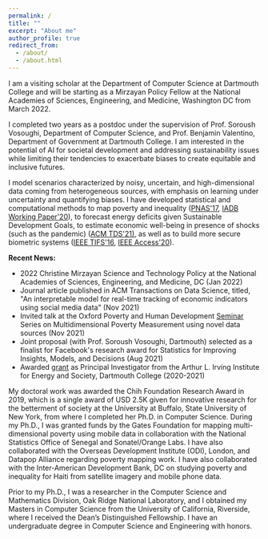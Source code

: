 ```yaml
---
permalink: /
title: ""
excerpt: "About me"
author_profile: true
redirect_from: 
  - /about/
  - /about.html
---
```

I am a visiting scholar at the Department of Computer Science at Dartmouth College and will be starting as a Mirzayan Policy Fellow at the National Academies of Sciences, Engineering, and Medicine, Washington DC from March 2022. 

I completed two years as a postdoc under the supervision of Prof. Soroush Vosoughi, Department of Computer Science, and Prof. Benjamin Valentino, Department of Government at Dartmouth College. I am interested in the potential of AI for societal development and addressing sustainability issues while limiting their tendencies to exacerbate biases to create equitable and inclusive futures.

I model scenarios characterized by noisy, uncertain, and high-dimensional data coming from heterogeneous sources, with emphasis on learning under uncertainty and quantifying biases. I have developed statistical and computational methods to map poverty and inequality (<a href="https://www.pnas.org/content/114/46/E9783">PNAS'17</a>, <a href="https://publications.iadb.org/en/estimating-and-forecasting-income-poverty-and-inequality-in-haiti-using-satellite-imagery-and-mobile-phone-data">IADB Working Paper'20</a>), to forecast energy deficits given Sustainable Development Goals, to estimate economic well-being in presence of shocks (such as the pandemic) (<a href="assets/docs/acm_tds.pdf">ACM TDS'21)</a>, as well as to build more secure biometric systems (<a href="assets/docs/ieee_tifs.pdf">IEEE TIFS'16</a>, <a href="https://ieeexplore.ieee.org/document/9157880">IEEE Access'20</a>). 

<p><b>Recent News:</b></p>
<ul>
  <li>2022 Christine Mirzayan Science and Technology Policy <a href="https://www.nationalacademies.org/our-work/the-christine-mirzayan-science--technology-policy-graduate-fellowship-program"><Fellow></a> at the National Academies of Sciences, Engineering, and Medicine, DC (Jan 2022)</li>
  <li>Journal article published in ACM Transactions on Data Science, titled, "An interpretable model for real-time tracking of economic indicators using social media data" (Nov 2021) </li>
  <li>Invited talk at the Oxford Poverty and Human Development <a href="https://ophi.org.uk/courses-and-events/seminars/">Seminar</a> Series on Multidimensional Poverty Measurement using novel data sources (Nov 2021)</li>
  <li>Joint proposal (with Prof. Soroush Vosoughi, Dartmouth) selected as a finalist for Facebook's research award for Statistics for Improving Insights, Models, and Decisions (Aug 2021)</li>
  <li> Awarded <a href="https://irving.dartmouth.edu/research/funding-faculty/funded-projects">grant</a> as Principal Investigator from the Arthur L. Irving Institute for Energy and Society, Dartmouth College (2020-2021)</li>
</ul>

My doctoral work was awarded the Chih Foundation Research Award in 2019, which is a single award of USD 2.5K given for innovative research for the betterment of society at the University at Buffalo, State University of New York, from where I completed her Ph.D. in Computer Science. During my Ph.D., I was granted funds by the Gates Foundation for mapping multi-dimensional poverty using mobile data in collaboration with the National Statistics Office of Senegal and Sonatel/Orange Labs. I have also collaborated with the Overseas Development Institute (ODI), London, and Datapop Alliance regarding poverty mapping work. I have also collaborated with the Inter-American Development Bank, DC on studying poverty and inequality for Haiti from satellite imagery and mobile phone data.

Prior to my Ph.D., I was a researcher in the Computer Science and Mathematics Division, Oak Ridge National Laboratory, and I obtained my Masters in Computer Science from the University of California, Riverside, where I received the Dean’s Distinguished Fellowship. I have an undergraduate degree in Computer Science and Engineering with honors.
